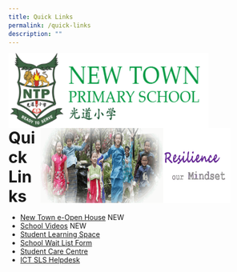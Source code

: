 ```yaml
---
title: Quick Links
permalink: /quick-links
description: ""
---
```

<img src="/images/logosub.png" style="width:400px;height:150px;margin-left:0px;" align="left">

<img src="/images/Header%20GIF.gif" style="width:380px;height:150px;margin-right:60px;" align="right">
<br><br><br><br><br><br>

**<font size="6">Quick Links</font>**

*   [New Town e-Open House](https://sites.google.com/moe.edu.sg/newtowne-openhouse/home) NEW
*   [School Videos](https://moe-newtownpri-staging.netlify.app/accolades/school-videos) NEW
*   [Student Learning Space](https://learning.moe.edu.sg/)
*   [School Wait List Form](https://newtownpri.moe.edu.sg/qql/slot/u556/For%20Parents/New%20Town%20Primary%20School%20Wait%20List%20Form.pdf)
*   [Student Care Centre](https://moe-newtownpri-staging.netlify.app/for-parents/resources-for-parents/student-care-centre)
*   [ICT SLS Helpdesk](https://sites.google.com/moe.edu.sg/ntps-ict/ntps-ict/school-based-support)